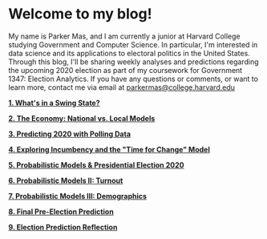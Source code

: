 # Welcome to my blog!

My name is Parker Mas, and I am currently a junior at Harvard College studying Government and Computer Science. In particular, I'm interested in data science and its applications to electoral politics in the United States. Through this blog, I'll be sharing weekly analyses and predictions regarding the upcoming 2020 election as part of my coursework for Government 1347: Election Analytics. If you have any questions or comments, or want to learn more, contact me via email at [parkermas@college.harvard.edu](parkermas@college.harvard.edu)






**[1. What's in a Swing State?](https://parkermas.github.io/gov1347-blog/09-13)**

**[2. The Economy: National vs. Local Models](https://parkermas.github.io/gov1347-blog/09-19)**

**[3. Predicting 2020 with Polling Data](https://parkermas.github.io/gov1347-blog/09-26)**

**[4. Exploring Incumbency and the "Time for Change" Model](https://parkermas.github.io/gov1347-blog/10-03)**

**[5. Probabilistic Models & Presidential Election 2020](https://parkermas.github.io/gov1347-blog/10-10)**

**[6. Probabilistic Models II: Turnout](https://parkermas.github.io/gov1347-blog/10-17)**

**[7. Probabilistic Models III: Demographics](https://parkermas.github.io/gov1347-blog/10-24)**

**[8. Final Pre-Election Prediction](https://parkermas.github.io/gov1347-blog/10-31)**

**[9. Election Prediction Reflection](https://parkermas.github.io/gov1347-blog/11-21)**


